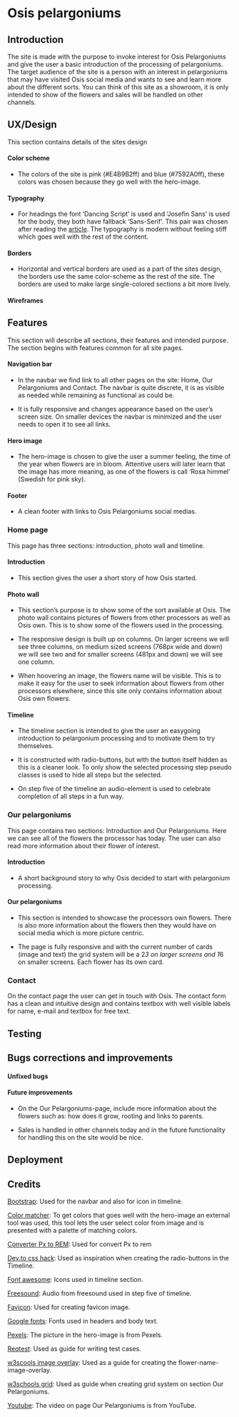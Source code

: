 # Osis pelargoniums
## Introduction
The site is made with the purpose to invoke interest for Osis Pelargoniums and give the user a basic introduction of the processing of pelargoniums. The target audience of the site is a person with an interest in pelargoniums that may have visited Osis social media and wants to see and learn more about the different sorts. You can think of this site as a showroom, it is only intended to show of the flowers and sales will be handled on other channels.
## UX/Design
This section contains details of the sites design
#### Color scheme
- The colors of the site is pink (#E4B9B2ff) and blue (#7592A0ff), these colors was chosen because they go well with the hero-image.
#### Typography
- For headings the font ‘Dancing Script’ is used and ‘Josefin Sans’ is used for the body, they both have fallback ‘Sans-Serif’. This pair was chosen after reading the [article](https://govisually.com/blog/2020s-top-20-google-font-pairs-for-your-next-project/). The typography is modern without feeling stiff which goes well with the rest of the content.
#### Borders
- Horizontal and vertical borders are used as a part of the sites design, the borders use the same color-scheme as the rest of the site. The borders are used to make large single-colored sections a bit more lively.
#### Wireframes
## Features
This section will describe all sections, their features and intended purpose. The section begins with features common for all site pages.
#### Navigation bar
- In the navbar we find link to all other pages on the site: Home, Our Pelargoniums and Contact. The navbar is quite discrete, it is as visible as needed while remaining as functional as could be.

- It is fully responsive and changes appearance based on the user’s screen size. On smaller devices the navbar is minimized and the user needs to open it to see all links.
#### Hero image
- The hero-image is chosen to give the user a summer feeling, the time of the year when flowers are in bloom.  Attentive users will later learn that the image has more meaning, as one of the flowers is call ‘Rosa himmel’ (Swedish for pink sky).
#### Footer
- A clean footer with links to Osis Pelargoniums social medias.
### Home page
This page has three sections: introduction, photo wall and timeline.
#### Introduction
- This section gives the user a short story of how Osis started.
#### Photo wall
- This section’s purpose is to show some of the sort available at Osis. The photo wall contains pictures of flowers from other processors as well as Osis own. This is to show some of the flowers used in the processing.

- The responsive design is built up on columns. On larger screens we will see three columns, on medium sized screens (768px wide and down) we will see two and for smaller screens (481px and down) we will see one column.

- When hoovering an image, the flowers name will be visible. This is to make it easy for the user to seek information about flowers from other processors elsewhere, since this site only contains information about Osis own flowers.
#### Timeline
- The timeline section is intended to give the user an easygoing introduction to pelargonium processing and to motivate them to try themselves.

- It is constructed with radio-buttons, but with the button itself hidden as this is a cleaner look. To only show the selected processing step pseudo classes is used to hide all steps but the selected.

- On step five of the timeline an audio-element is used to celebrate completion of all steps in a fun way.
### Our pelargoniums
This page contains two sections: Introduction and Our Pelargoniums. Here we can see all of the flowers the processor has today. The user can also read more information about their flower of interest.
#### Introduction
- A short background story to why Osis decided to start with pelargonium processing.
#### Our pelargoniums
- This section is intended to showcase the processors own flowers. There is also more information about the flowers then they would have on social media which is more picture centric.

- The page is fully responsive and with the current number of cards (image and text) the grid system will be a 2*3 on larger screens and 1*6 on smaller screens. Each flower has its own card.
### Contact
On the contact page the user can get in touch with Osis. The contact form has a clean and intuitive design and contains textbox with well visible labels for name, e-mail and textbox for free text.
## Testing

## Bugs corrections and improvements
#### Unfixed bugs
#### Future improvements 
- On the Our Pelargoniums-page, include more information about the flowers such as: how does it grow, rooting and links to parents.

- Sales is handled in other channels today and in the future functionality for handling this on the site would be nice.
## Deployment
## Credits

[Bootstrap](https://getbootstrap.com/): Used for the navbar and also for icon in timeline.

[Color matcher](https://coolors.co/image-picker): To get colors that goes well with the hero-image an external tool was used, this tool lets the user select color from image and is presented with a palette of matching colors.

[Converter Px to REM](https://nekocalc.com/px-to-rem-converter): Used for convert Px to rem 

[Dev.to css hack](https://dev.to/devhammed/awesome-checkbox-and-radio-button-css-hacks-1b75): Used as inspiration when creating the radio-buttons in the Timeline.

[Font awesome](https://fontawesome.com/): Icons used in timeline section.

[Freesound](https://freesound.org/): Audio from freesound used in step five of timeline.

[Favicon](https://favicon.io/favicon-generator/): Used for creating favicon image.

[Google fonts](https://fonts.google.com/): Fonts used in headers and body text.

[Pexels](https://www.pexels.com/sv-se/): The picture in the hero-image is from Pexels.

[Reqtest](https://reqtest.com/testing-blog/how-to-write-effective-test-cases/): Used as guide for writing test cases. 

[w3scools image overlay](https://www.w3schools.com/howto/howto_css_image_overlay_title.asp): Used as a guide for creating the flower-name-image-overlay.

[w3schools grid](https://www.w3schools.com/css/css_grid.asp): Used as guide when creating grid system on section Our Pelargoniums.

[Youtube](https://youtu.be/8K2auUWtN1U): The video on page Our Pelargoniums is from YouTube.






